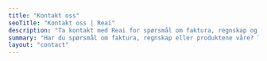 ```yaml
---
title: "Kontakt oss"
seoTitle: "Kontakt oss | Reai"
description: "Ta kontakt med Reai for spørsmål om faktura, regnskap og produkter. Vi svarer raskt via e-post eller skjema."
summary: "Har du spørsmål om faktura, regnskap eller produktene våre? Ta kontakt, så hjelper vi deg raskt."
layout: "contact"
---
```

